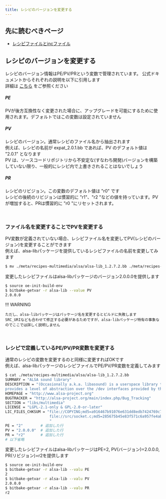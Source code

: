```yaml
---
title: レシピのバージョンを変更する
---
```


## 先に読むべきページ
* [レシピファイルとincファイル](../study.md)


## レシピのバージョンを変更する

レシピのバージョン情報はPE/PV/PRという変数で管理されています。 公式ドキュメントからそれぞれの説明を以下に引用します   
詳細は [こちら](https://docs.yoctoproject.org/ref-manual/variables.html?highlight=pn#term-P) をご参照ください  

##### PE
PVが後方互換性なく変更された場合に、アップグレードを可能にするために使用されます。デフォルトではこの変数は設定されていません  

##### PV
レシピのバージョン。通常レシピのファイル名から抽出されます  
例えば、レシピの名前が expat_2.0.1.bb であれば、PV のデフォルト値は "2.0.1" となります  
PV は、ソースコードリポジトリから不安定な(すなわち開発)バージョンを構築していない限り、一般的にレシピ内で上書きされることはないでしょう  

##### PR
レシピのリビジョン。この変数のデフォルト値は "r0" です  
レシピの後続のリビジョンは慣習的に "r1"、"r2 "などの値を持っています。PVが増加すると、PRは慣習的に "r0 "にリセットされます。  

</br>

### ファイル名を変更することでPVを変更する

PV変数が定義されていない場合、レシピファイル名を変更してPV(レシピのバージョン)を変更することができます  
例えば、alsa-libパッケージを提供しているレシピファイルの名前を変更してみます  

~~~bash
$ mv ./meta/recipes-multimedia/alsa/alsa-lib_1.2.7.2.bb ./meta/recipes-multimedia/alsa/alsa-lib_2.0.0.0.bb
~~~

変更したレシピファイルはalsa-libパッケージのバージョン2.0.0.0を提供します  

~~~bash
$ source oe-init-build-env
$ bitbake-getvar -r alsa-lib --value PV
2.0.0.0
~~~

!!! WARNING

    ただし、alsa-libパッケージはパッケージ名を変更するとビルドに失敗します  
    SRC_URIなども合わせて修正する必要があるためですが、alsa-libパッケージ特有の事象なのでここでは詳しく説明しません  

</br>

### レシピで定義しているPE/PV/PR変数を変更する

通常のレシピの変数を変更するのと同様に変更すればOKです  
例えば、alsa-libパッケージのレシピファイルでPE/PV/PR変数を定義してみます  

~~~bash
$ cat ./meta/recipes-multimedia/alsa/alsa-lib_1.2.7.2.bb
SUMMARY = "ALSA sound library"
DESCRIPTION = "(Occasionally a.k.a. libasound) is a userspace library that \
provides a level of abstraction over the /dev interfaces provided by the kernel modules."
HOMEPAGE = "http://www.alsa-project.org"
BUGTRACKER = "http://alsa-project.org/main/index.php/Bug_Tracking"
SECTION = "libs/multimedia"
LICENSE = "LGPL-2.1-only & GPL-2.0-or-later"
LIC_FILES_CHKSUM = "file://COPYING;md5=a916467b91076e631dd8edb7424769c7 \
                    file://src/socket.c;md5=285675b45e83f571c6a957fe4ab79c93;beginline=9;endline=24 \
                    "
PE = "2"        # 追加した行
PV = "2.0.0.0"  # 追加した行
PR = "r2"       # 追加した行
# 以下省略
~~~

変更したレシピファイルはalsa-libパッケージはPE=2, PV(バージョン)=2.0.0.0, PR(リビジョン)=r2を提供します  

~~~bash
$ source oe-init-build-env
$ bitbake-getvar -r alsa-lib --valu PE
2
$ bitbake-getvar -r alsa-lib --valu PV
2.0.0.0
$ bitbake-getvar -r alsa-lib --valu PR
r2
~~~